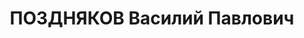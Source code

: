 ---
title: ПОЗДНЯКОВ Василий Павлович
description: '1905 р., м. Ростов Ярославської обл. (Росія), росіянин, освіта середня,
  член ВКП(б) з 1931 р. по 1937 р. Проживав у м. Кам’янці-Подільському, військовослужбовець.

  Заарештований 10.10.37. Звинувачення: учасник фашистської змови. Військколегією
  Верховного Суду СРСР 27.12.37 засуджений до розстрілу. Вирок виконаний у м. Києві
  28.12.37.

  Реабілітований військколегією Верховного Суду СРСР 19.12.61.'
---